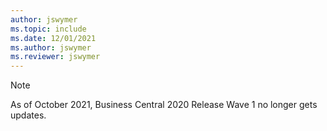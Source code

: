 ```yaml
---
author: jswymer
ms.topic: include
ms.date: 12/01/2021
ms.author: jswymer
ms.reviewer: jswymer
---
```

> [!NOTE]
> As of October 2021, Business Central 2020 Release Wave 1 no longer gets updates.
